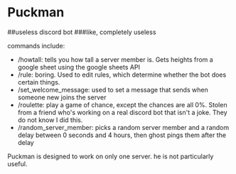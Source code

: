# Puckman
##useless discord bot
###like, completely useless

commands include:
- /howtall: tells you how tall a server member is. Gets heights from a google sheet using the google sheets API
- /rule: boring. Used to edit rules, which determine whether the bot does certain things.
- /set_welcome_message: used to set a message that sends when someone new joins the server
- /roulette: play a game of chance, except the chances are all 0%. Stolen from a friend who's working on a real discord bot that isn't a joke. They do not know I did this.
- /random_server_member: picks a random server member and a random delay between 0 seconds and 4 hours, then ghost pings them after the delay

Puckman is designed to work on only one server.
he is not particularly useful.
